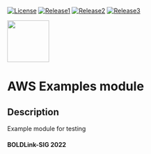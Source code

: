 [![License](https://img.shields.io/badge/LICENSE-Apache-green.svg)](https://github.com/patrickmukumbu/test-repo/blob/main/LICENSE)
[![Release1](https://img.shields.io/github/v/releases/patrickmukumbu/test-repo.svg)](https://github.com/patrickmukumbu/test-repo/releases)
[![Release2](https://img.shields.io/github/v/releases/:patrickmukumbu/:test-repo?Release)](https://github.com/patrickmukumbu/test-repo/releases)
[![Release3](https://img.shields.io/github/v/releases/patrickmukumbu/test-repo?include_prereleases)](https://github.com/patrickmukumbu/test-repo/releases)



[<img src="https://avatars.githubusercontent.com/u/25388280?s=200&v=4" width="96"/>](https://boldlink.io)

# AWS Examples module

## Description

Example module for testing

#### BOLDLink-SIG 2022

